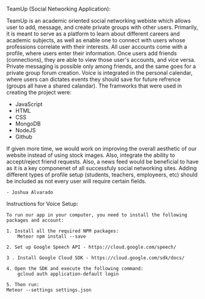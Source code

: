 TeamUp (Social Networking Application):

TeamUp is an academic oriented social networking webiste which allows user to add, message, and create private groups with other users. Primarily, it is meant to serve as a platform to learn about different careers and academic subjects, as well as enable one to connect with users whose professions correlate with their interests. All user accounts come with a profile, where users enter their information. Once users add friends (connections), they are able to view those user's accounts, and vice versa. Private messaging is possible only among friends, and the same goes for a private group forum creation. Voice is integrated in the personal calendar, where users can dictates events they should save for future refrence (groups all have a shared calandar). The framworks that were used in creating the project were:

- JavaScript
- HTML
- CSS
- MongoDB
- NodeJS
- Github

If given more time, we would work on improving the overall aesthetic of our website instead of using stock images. Also, integrate the ability to accept/reject friend requests. Also, a news feed would be beneficial to have as it is a key componenet of all successfuly social networking sites. Adding different types of profile setup (students, teachers, employeers, etc) should be included as not every user will require certain fields.

    - Joshua Alvarado

Instructions for Voice Setup:

    To run our app in your computer, you need to install the following packages and account:

    1. Install all the required NPM packages:
        Meteor npm install --save

    2. Set up Google Speech API - https://cloud.google.com/speech/

    3 . Install Google Cloud SDK - https://cloud.google.com/sdk/docs/

    4. Open the SDK and execute the following command:
        gcloud auth application-default login

    5. Then run:
	Meteor --settings settings.json
